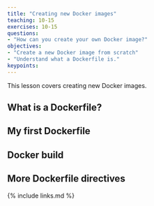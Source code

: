 ```yaml
---
title: "Creating new Docker images"
teaching: 10-15
exercises: 10-15
questions:
- "How can you create your own Docker image?"
objectives:
- "Create a new Docker image from scratch"
- "Understand what a Dockerfile is."
keypoints:
---
```


This lesson covers creating new Docker images.

## What is a Dockerfile?

## My first Dockerfile

## Docker build

## More Dockerfile directives

{% include links.md %}

